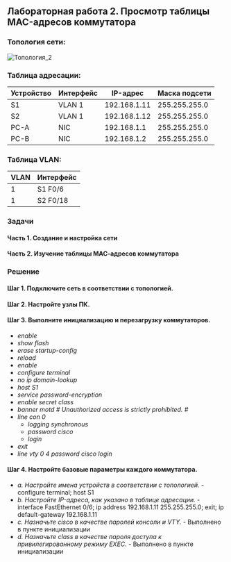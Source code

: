 ## Лабораторная работа 2. Просмотр таблицы MAC-адресов коммутатора 

### Топология сети:

![Топология_2](https://user-images.githubusercontent.com/18709313/110961697-1f972e80-8361-11eb-9123-793bd2e881d3.png)

### Таблица адресации:
Устройство | Интерфейс | IP-адрес | Маска подсети
------------ | ------------- | ------------- | -------------
S1 | VLAN 1 | 192.168.1.11 | 255.255.255.0 
S2 | VLAN 1 | 192.168.1.12 | 255.255.255.0
PC-A | NIC | 192.168.1.1 | 255.255.255.0
PC-B | NIC | 192.168.1.2 | 255.255.255.0

### Таблица VLAN:
VLAN | Интерфейс
------------ | -------------
1 | S1 F0/6
1 | S2 F0/18

### Задачи 
#### Часть 1. Создание и настройка сети
#### Часть 2. Изучение таблицы МАС-адресов коммутатора

### Решение
#### Шаг 1. Подключите сеть в соответствии с топологией.
#### Шаг 2. Настройте узлы ПК.
#### Шаг 3. Выполните инициализацию и перезагрузку коммутаторов.
  * *enable*
  * *show flash*
  * *erase startup-config*
  * *reload*
  * *enable*
  * *configure terminal*
  * *no ip domain-lookup*
  * *host S1*
  * *service password-encryption*
  * *enable secret class*
  * *banner motd #*
     *Unauthorized access is strictly prohibited. #* 
  * *line con 0*
    * *logging synchronous*
    * *password cisco*
    * *login*
  * *exit*
  * *line vty 0 4*
    *password cisco*
    *login*
  
#### Шаг 4. Настройте базовые параметры каждого коммутатора. 
  *  *a. Настройте имена устройств в соответствии с топологией.* - configure terminal; host S1
  *  *b. Настройте IP-адреса, как указано в таблице адресации.* - interface FastEthernet 0/6; ip address 192.168.1.11 255.255.255.0; exit; ip default-gateway 192.168.1.11
  *  *c. Назначьте cisco в качестве паролей консоли и VTY.* - Выполнено в пункте инициализации
  *  *d. Назначьте class в качестве пароля доступа к привилегированному режиму EXEC.* - Выполнено в пункте инициализации

